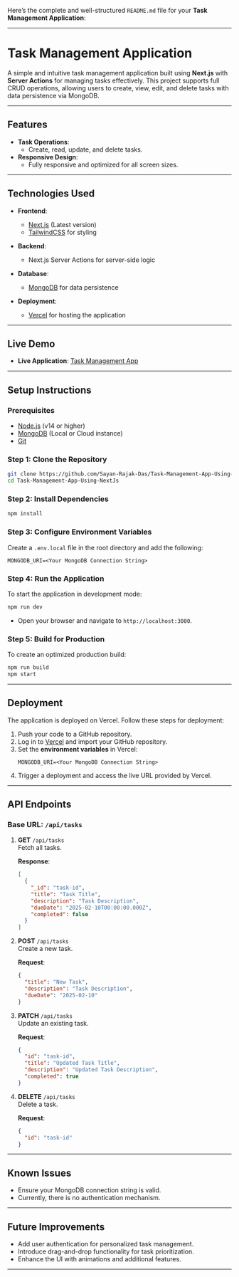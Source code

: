 Here’s the complete and well-structured `README.md` file for your **Task Management Application**:

---

# **Task Management Application**

A simple and intuitive task management application built using **Next.js** with **Server Actions** for managing tasks effectively. This project supports full CRUD operations, allowing users to create, view, edit, and delete tasks with data persistence via MongoDB.

---

## **Features**

- **Task Operations**:
  - Create, read, update, and delete tasks.
- **Responsive Design**:
  - Fully responsive and optimized for all screen sizes.

---

## **Technologies Used**

- **Frontend**:  
  - [Next.js](https://nextjs.org/) (Latest version)
  - [TailwindCSS](https://tailwindcss.com/) for styling

- **Backend**:  
  - Next.js Server Actions for server-side logic

- **Database**:  
  - [MongoDB](https://www.mongodb.com/) for data persistence

- **Deployment**:  
  - [Vercel](https://vercel.com/) for hosting the application

---

## **Live Demo**

- **Live Application**: [Task Management App](https://task-management-app-using-next-js.vercel.app/)

---

## **Setup Instructions**

### **Prerequisites**
- [Node.js](https://nodejs.org/) (v14 or higher)
- [MongoDB](https://www.mongodb.com/) (Local or Cloud instance)
- [Git](https://git-scm.com/)

### **Step 1: Clone the Repository**
```bash
git clone https://github.com/Sayan-Rajak-Das/Task-Management-App-Using-NextJs.git
cd Task-Management-App-Using-NextJs
```

### **Step 2: Install Dependencies**
```bash
npm install
```

### **Step 3: Configure Environment Variables**
Create a `.env.local` file in the root directory and add the following:
```
MONGODB_URI=<Your MongoDB Connection String>
```

### **Step 4: Run the Application**
To start the application in development mode:
```bash
npm run dev
```
- Open your browser and navigate to `http://localhost:3000`.

### **Step 5: Build for Production**
To create an optimized production build:
```bash
npm run build
npm start
```

---

## **Deployment**

The application is deployed on Vercel. Follow these steps for deployment:

1. Push your code to a GitHub repository.
2. Log in to [Vercel](https://vercel.com/) and import your GitHub repository.
3. Set the **environment variables** in Vercel:
   ```
   MONGODB_URI=<Your MongoDB Connection String>
   ```
4. Trigger a deployment and access the live URL provided by Vercel.

---

## **API Endpoints**

### **Base URL**: `/api/tasks`

1. **GET** `/api/tasks`  
   Fetch all tasks.

   **Response**:
   ```json
   [
     {
       "_id": "task-id",
       "title": "Task Title",
       "description": "Task Description",
       "dueDate": "2025-02-10T00:00:00.000Z",
       "completed": false
     }
   ]
   ```

2. **POST** `/api/tasks`  
   Create a new task.

   **Request**:
   ```json
   {
     "title": "New Task",
     "description": "Task Description",
     "dueDate": "2025-02-10"
   }
   ```

3. **PATCH** `/api/tasks`  
   Update an existing task.

   **Request**:
   ```json
   {
     "id": "task-id",
     "title": "Updated Task Title",
     "description": "Updated Task Description",
     "completed": true
   }
   ```

4. **DELETE** `/api/tasks`  
   Delete a task.

   **Request**:
   ```json
   {
     "id": "task-id"
   }
   ```

---

## **Known Issues**
- Ensure your MongoDB connection string is valid.
- Currently, there is no authentication mechanism.

---

## **Future Improvements**
- Add user authentication for personalized task management.
- Introduce drag-and-drop functionality for task prioritization.
- Enhance the UI with animations and additional features.

---

